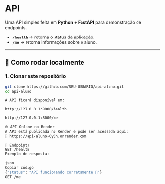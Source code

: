 # API

Uma API simples feita em **Python + FastAPI** para demonstração de endpoints.

- **`/health`** → retorna o status da aplicação.  
- **`/me`** → retorna informações sobre o aluno.

---

## 🚀 Como rodar localmente

### 1. Clonar este repositório
```bash
git clone https://github.com/SEU-USUARIO/api-aluno.git
cd api-aluno

A API ficará disponível em:

http://127.0.0.1:8000/health

http://127.0.0.1:8000/me

🌐 API Online no Render
A API está publicada no Render e pode ser acessada aqui:
🔗 https://api-aluno-0y1h.onrender.com

📌 Endpoints
GET /health
Exemplo de resposta:

json
Copiar código
{"status": "API funcionando corretamente 🚀"}
GET /me

